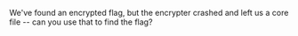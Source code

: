 We've found an encrypted flag, but the encrypter crashed and left us a core file -- can you use that to find the flag?
